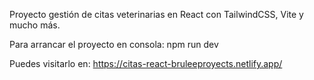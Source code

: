 Proyecto gestión de citas veterinarias en React con TailwindCSS, Vite y mucho más.

Para arrancar el proyecto en consola: npm run dev

Puedes visitarlo en: https://citas-react-bruleeproyects.netlify.app/
